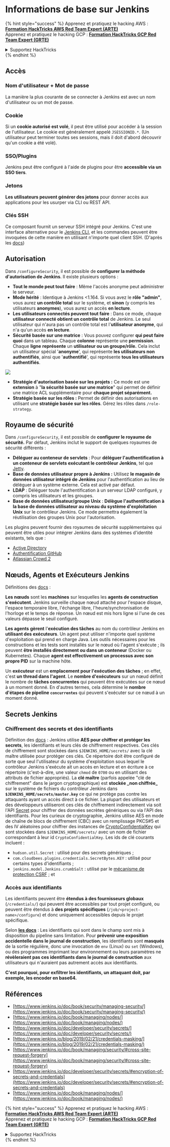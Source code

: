 # Informations de base sur Jenkins

{% hint style="success" %}
Apprenez et pratiquez le hacking AWS :<img src="../../.gitbook/assets/image (1).png" alt="" data-size="line">[**Formation HackTricks AWS Red Team Expert (ARTE)**](https://training.hacktricks.xyz/courses/arte)<img src="../../.gitbook/assets/image (1).png" alt="" data-size="line">\
Apprenez et pratiquez le hacking GCP : <img src="../../.gitbook/assets/image (2).png" alt="" data-size="line">[**Formation HackTricks GCP Red Team Expert (GRTE)**<img src="../../.gitbook/assets/image (2).png" alt="" data-size="line">](https://training.hacktricks.xyz/courses/grte)

<details>

<summary>Supportez HackTricks</summary>

* Consultez les [**plans d'abonnement**](https://github.com/sponsors/carlospolop) !
* **Rejoignez le** 💬 [**groupe Discord**](https://discord.gg/hRep4RUj7f) ou le [**groupe telegram**](https://t.me/peass) ou **suivez** nous sur **Twitter** 🐦 [**@hacktricks\_live**](https://twitter.com/hacktricks\_live)**.**
* **Partagez des astuces de hacking en soumettant des PRs aux** [**HackTricks**](https://github.com/carlospolop/hacktricks) et [**HackTricks Cloud**](https://github.com/carlospolop/hacktricks-cloud) dépôts github.

</details>
{% endhint %}

## Accès

### Nom d'utilisateur + Mot de passe

La manière la plus courante de se connecter à Jenkins est avec un nom d'utilisateur ou un mot de passe.

### Cookie

Si un **cookie autorisé est volé**, il peut être utilisé pour accéder à la session de l'utilisateur. Le cookie est généralement appelé `JSESSIONID.*`. (Un utilisateur peut terminer toutes ses sessions, mais il doit d'abord découvrir qu'un cookie a été volé).

### SSO/Plugins

Jenkins peut être configuré à l'aide de plugins pour être **accessible via un SSO tiers**.

### Jetons

**Les utilisateurs peuvent générer des jetons** pour donner accès aux applications pour les usurper via CLI ou REST API.

### Clés SSH

Ce composant fournit un serveur SSH intégré pour Jenkins. C'est une interface alternative pour le [Jenkins CLI](https://www.jenkins.io/doc/book/managing/cli/), et les commandes peuvent être invoquées de cette manière en utilisant n'importe quel client SSH. (D'après les [docs](https://plugins.jenkins.io/sshd/))

## Autorisation

Dans `/configureSecurity`, il est possible de **configurer la méthode d'autorisation de Jenkins**. Il existe plusieurs options :

* **Tout le monde peut tout faire** : Même l'accès anonyme peut administrer le serveur.
* **Mode hérité** : Identique à Jenkins <1.164. Si vous avez le **rôle "admin"**, vous aurez **un contrôle total** sur le système, et **sinon** (y compris les utilisateurs **anonymes**), vous aurez un accès **en lecture**.
* **Les utilisateurs connectés peuvent tout faire** : Dans ce mode, chaque **utilisateur connecté obtient un contrôle total** de Jenkins. Le seul utilisateur qui n'aura pas un contrôle total est l'**utilisateur anonyme**, qui n'a qu'un accès **en lecture**.
* **Sécurité basée sur une matrice** : Vous pouvez configurer **qui peut faire quoi** dans un tableau. Chaque **colonne** représente une **permission**. Chaque **ligne** **représente** un **utilisateur ou un groupe/rôle.** Cela inclut un utilisateur spécial '**anonyme**', qui représente **les utilisateurs non authentifiés**, ainsi que '**authentifié**', qui représente **tous les utilisateurs authentifiés**.

![](<../../.gitbook/assets/image (149).png>)

* **Stratégie d'autorisation basée sur les projets :** Ce mode est une **extension** à "**la sécurité basée sur une matrice**" qui permet de définir une matrice ACL supplémentaire pour **chaque projet séparément.**
* **Stratégie basée sur les rôles :** Permet de définir des autorisations en utilisant une **stratégie basée sur les rôles**. Gérez les rôles dans `/role-strategy`.

## **Royaume de sécurité**

Dans `/configureSecurity`, il est possible de **configurer le royaume de sécurité.** Par défaut, Jenkins inclut le support de quelques royaumes de sécurité différents :

* **Déléguer au conteneur de servlets** : Pour **déléguer l'authentification à un conteneur de servlets exécutant le contrôleur Jenkins**, tel que [Jetty](https://www.eclipse.org/jetty/).
* **Base de données utilisateur propre à Jenkins :** Utilisez **le magasin de données utilisateur intégré de Jenkins** pour l'authentification au lieu de déléguer à un système externe. Cela est activé par défaut.
* **LDAP** : Déléguer toute l'authentification à un serveur LDAP configuré, y compris les utilisateurs et les groupes.
* **Base de données utilisateur/groupe Unix** : **Délègue l'authentification à la base de données utilisateur au niveau du système d'exploitation Unix** sur le contrôleur Jenkins. Ce mode permettra également la réutilisation des groupes Unix pour l'autorisation.

Les plugins peuvent fournir des royaumes de sécurité supplémentaires qui peuvent être utiles pour intégrer Jenkins dans des systèmes d'identité existants, tels que :

* [Active Directory](https://plugins.jenkins.io/active-directory)
* [Authentification GitHub](https://plugins.jenkins.io/github-oauth)
* [Atlassian Crowd 2](https://plugins.jenkins.io/crowd2)

## Nœuds, Agents et Exécuteurs Jenkins

Définitions des [docs](https://www.jenkins.io/doc/book/managing/nodes/) :

**Les nœuds** sont les **machines** sur lesquelles les **agents de construction s'exécutent**. Jenkins surveille chaque nœud attaché pour l'espace disque, l'espace temporaire libre, l'échange libre, l'heure/synchronisation de l'horloge et le temps de réponse. Un nœud est mis hors ligne si l'une de ces valeurs dépasse le seuil configuré.

**Les agents** **gèrent** l'**exécution des tâches** au nom du contrôleur Jenkins en **utilisant des exécuteurs**. Un agent peut utiliser n'importe quel système d'exploitation qui prend en charge Java. Les outils nécessaires pour les constructions et les tests sont installés sur le nœud où l'agent s'exécute ; ils peuvent **être installés directement ou dans un conteneur** (Docker ou Kubernetes). Chaque **agent est effectivement un processus avec son propre PID** sur la machine hôte.

Un **exécuteur** est un **emplacement pour l'exécution des tâches** ; en effet, c'est **un thread dans l'agent**. Le **nombre d'exécuteurs** sur un nœud définit le nombre de **tâches concurrentes** qui peuvent être exécutées sur ce nœud à un moment donné. En d'autres termes, cela détermine le **nombre d'étapes de pipeline `concurrentes`** qui peuvent s'exécuter sur ce nœud à un moment donné.

## Secrets Jenkins

### Chiffrement des secrets et des identifiants

Définition des [docs](https://www.jenkins.io/doc/developer/security/secrets/#encryption-of-secrets-and-credentials) : Jenkins utilise **AES pour chiffrer et protéger les secrets**, les identifiants et leurs clés de chiffrement respectives. Ces clés de chiffrement sont stockées dans `$JENKINS_HOME/secrets/` avec la clé maître utilisée pour protéger ces clés. Ce répertoire doit être configuré de sorte que seul l'utilisateur du système d'exploitation sous lequel le contrôleur Jenkins s'exécute ait un accès en lecture et en écriture à ce répertoire (c'est-à-dire, une valeur `chmod` de `0700` ou en utilisant des attributs de fichier appropriés). La **clé maître** (parfois appelée "clé de chiffrement" dans le jargon cryptographique) est **stockée \_non chiffrée\_** sur le système de fichiers du contrôleur Jenkins dans **`$JENKINS_HOME/secrets/master.key`** ce qui ne protège pas contre les attaquants ayant un accès direct à ce fichier. La plupart des utilisateurs et des développeurs utiliseront ces clés de chiffrement indirectement via soit l'API [Secret](https://javadoc.jenkins.io/byShortName/Secret) pour chiffrer des données secrètes génériques ou via l'API des identifiants. Pour les curieux de cryptographie, Jenkins utilise AES en mode de chaîne de blocs de chiffrement (CBC) avec un remplissage PKCS#5 et des IV aléatoires pour chiffrer des instances de [CryptoConfidentialKey](https://javadoc.jenkins.io/byShortName/CryptoConfidentialKey) qui sont stockées dans `$JENKINS_HOME/secrets/` avec un nom de fichier correspondant à leur id `CryptoConfidentialKey`. Les ids de clé courants incluent :

* `hudson.util.Secret` : utilisé pour des secrets génériques ;
* `com.cloudbees.plugins.credentials.SecretBytes.KEY` : utilisé pour certains types d'identifiants ;
* `jenkins.model.Jenkins.crumbSalt` : utilisé par le [mécanisme de protection CSRF](https://www.jenkins.io/doc/book/managing/security/#cross-site-request-forgery) ; et

### Accès aux identifiants

Les identifiants peuvent être **étendus à des fournisseurs globaux** (`/credentials/`) qui peuvent être accessibles par tout projet configuré, ou peuvent être étendus à **des projets spécifiques** (`/job/<project-name>/configure`) et donc uniquement accessibles depuis le projet spécifique.

Selon [**les docs**](https://www.jenkins.io/blog/2019/02/21/credentials-masking/) : Les identifiants qui sont dans le champ sont mis à disposition du pipeline sans limitation. Pour **prévenir une exposition accidentelle dans le journal de construction**, les identifiants sont **masqués** de la sortie régulière, donc une invocation de `env` (Linux) ou `set` (Windows), ou des programmes imprimant leur environnement ou leurs paramètres ne **révèleraient pas ces identifiants dans le journal de construction** aux utilisateurs qui n'auraient pas autrement accès aux identifiants.

**C'est pourquoi, pour exfiltrer les identifiants, un attaquant doit, par exemple, les encoder en base64.**

## Références

* [https://www.jenkins.io/doc/book/security/managing-security/](https://www.jenkins.io/doc/book/security/managing-security/)
* [https://www.jenkins.io/doc/book/managing/nodes/](https://www.jenkins.io/doc/book/managing/nodes/)
* [https://www.jenkins.io/doc/developer/security/secrets/](https://www.jenkins.io/doc/developer/security/secrets/)
* [https://www.jenkins.io/blog/2019/02/21/credentials-masking/](https://www.jenkins.io/blog/2019/02/21/credentials-masking/)
* [https://www.jenkins.io/doc/book/managing/security/#cross-site-request-forgery](https://www.jenkins.io/doc/book/managing/security/#cross-site-request-forgery)
* [https://www.jenkins.io/doc/developer/security/secrets/#encryption-of-secrets-and-credentials](https://www.jenkins.io/doc/developer/security/secrets/#encryption-of-secrets-and-credentials)
* [https://www.jenkins.io/doc/book/managing/nodes/](https://www.jenkins.io/doc/book/managing/nodes/)

{% hint style="success" %}
Apprenez et pratiquez le hacking AWS :<img src="../../.gitbook/assets/image (1).png" alt="" data-size="line">[**Formation HackTricks AWS Red Team Expert (ARTE)**](https://training.hacktricks.xyz/courses/arte)<img src="../../.gitbook/assets/image (1).png" alt="" data-size="line">\
Apprenez et pratiquez le hacking GCP : <img src="../../.gitbook/assets/image (2).png" alt="" data-size="line">[**Formation HackTricks GCP Red Team Expert (GRTE)**<img src="../../.gitbook/assets/image (2).png" alt="" data-size="line">](https://training.hacktricks.xyz/courses/grte)

<details>

<summary>Supportez HackTricks</summary>

* Consultez les [**plans d'abonnement**](https://github.com/sponsors/carlospolop) !
* **Rejoignez le** 💬 [**groupe Discord**](https://discord.gg/hRep4RUj7f) ou le [**groupe telegram**](https://t.me/peass) ou **suivez** nous sur **Twitter** 🐦 [**@hacktricks\_live**](https://twitter.com/hacktricks\_live)**.**
* **Partagez des astuces de hacking en soumettant des PRs aux** [**HackTricks**](https://github.com/carlospolop/hacktricks) et [**HackTricks Cloud**](https://github.com/carlospolop/hacktricks-cloud) dépôts github.

</details>
{% endhint %}
